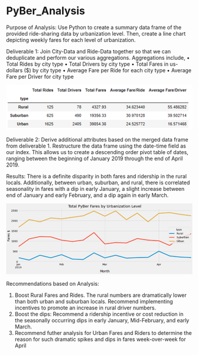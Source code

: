 # PyBer_Analysis



Purpose of Analysis:
Use Python to create a summary data frame of the provided ride-sharing data by urbanization level. Then, create a line chart depicting weekly fares for each level of urbanization. 

Deliverable 1:
Join City-Data and Ride-Data together so that we can deduplicate and perform our various aggregations. 
Aggregations include, 
•	Total Rides by city type
•	Total Drivers by city type
•	Total Fares in us-dollars ($) by city type
•	Average Fare per Ride for each city type
•	Average Fare per Driver for city type

![Chart_1](https://github.com/IanRekward/PyBer_Analysis/blob/main/Chart_1.PNG)

Deliverable 2: 
Derive additional attributes based on the merged data frame from deliverable 1. Restructure the data frame using the date-time field as our index. This allows us to create a descending order pivot table of dates, ranging between the beginning of January 2019 through the end of April 2019.

Results: 
There is a definite disparity in both fares and ridership in the rural locals. Additionally, between urban, suburban, and rural, there is correlated seasonality in fares with a dip in early January, a slight increase between end of January and early February, and a dip again in early March.

![Chart_2](https://github.com/IanRekward/PyBer_Analysis/blob/main/Final_Chart.PNG)

Recommendations based on Analysis:
1.	Boost Rural Fares and Rides.  The rural numbers are dramatically lower than both urban and suburban locals. Recommend implementing incentives to promote an increase in rural driver numbers. 
2.	Boost the dips: Recommend a ridership incentive or cost reduction in the seasonally occurring dips in early January, Mid-February, and early March. 
3.	Recommend futher analysis for Urban Fares and Riders to determine the reason for such dramatic spikes and dips in fares week-over-week for April



 



